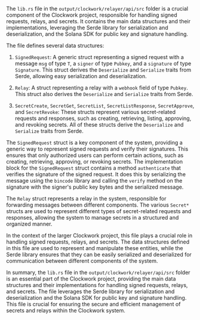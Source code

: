 The `lib.rs` file in the `output/clockwork/relayer/api/src` folder is a crucial component of the Clockwork project, responsible for handling signed requests, relays, and secrets. It contains the main data structures and their implementations, leveraging the Serde library for serialization and deserialization, and the Solana SDK for public key and signature handling.

The file defines several data structures:

1. `SignedRequest`: A generic struct representing a signed request with a message `msg` of type `T`, a `signer` of type `Pubkey`, and a `signature` of type `Signature`. This struct derives the `Deserialize` and `Serialize` traits from Serde, allowing easy serialization and deserialization.

2. `Relay`: A struct representing a relay with a `webhook` field of type `Pubkey`. This struct also derives the `Deserialize` and `Serialize` traits from Serde.

3. `SecretCreate`, `SecretGet`, `SecretList`, `SecretListResponse`, `SecretApprove`, and `SecretRevoke`: These structs represent various secret-related requests and responses, such as creating, retrieving, listing, approving, and revoking secrets. All of these structs derive the `Deserialize` and `Serialize` traits from Serde.

The `SignedRequest` struct is a key component of the system, providing a generic way to represent signed requests and verify their signatures. This ensures that only authorized users can perform certain actions, such as creating, retrieving, approving, or revoking secrets. The implementation block for the `SignedRequest` struct contains a method `authenticate` that verifies the signature of the signed request. It does this by serializing the message using the `bincode` library and calling the `verify` method on the signature with the signer's public key bytes and the serialized message.

The `Relay` struct represents a relay in the system, responsible for forwarding messages between different components. The various `Secret*` structs are used to represent different types of secret-related requests and responses, allowing the system to manage secrets in a structured and organized manner.

In the context of the larger Clockwork project, this file plays a crucial role in handling signed requests, relays, and secrets. The data structures defined in this file are used to represent and manipulate these entities, while the Serde library ensures that they can be easily serialized and deserialized for communication between different components of the system.

In summary, the `lib.rs` file in the `output/clockwork/relayer/api/src` folder is an essential part of the Clockwork project, providing the main data structures and their implementations for handling signed requests, relays, and secrets. The file leverages the Serde library for serialization and deserialization and the Solana SDK for public key and signature handling. This file is crucial for ensuring the secure and efficient management of secrets and relays within the Clockwork system.

    